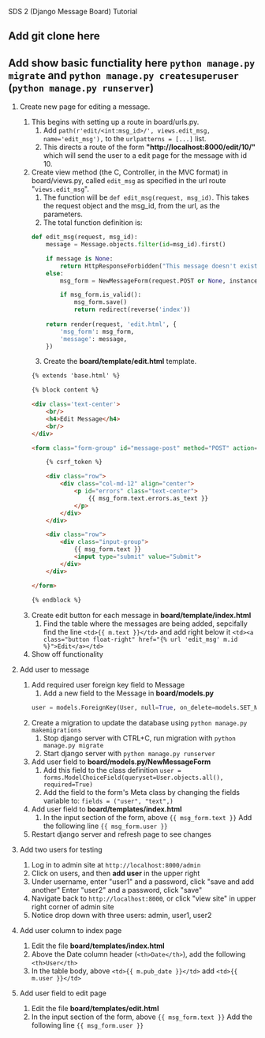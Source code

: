 SDS 2 (Django Message Board) Tutorial

## Add git clone here

## Add show basic functiality here `python manage.py migrate` and `python manage.py createsuperuser` (`python manage.py runserver`)

1. Create new page for editing a message.
    1. This begins with setting up a route in board/urls.py.
	    1. Add `path(r'edit/<int:msg_id>/', views.edit_msg, name='edit_msg'),` to
		   the `urlpatterns = [...]` list.
		2. This directs a route of the form **"http://localhost:8000/edit/10/"**
		   which will send the user to a edit page for the message with id 10.
	2. Create view method (the C, Controller, in the MVC format) in board/views.py,
	   called `edit_msg` as specified in the url route "`views.edit_msg`".
	    1. The function will be `def edit_msg(request, msg_id)`.  This takes the
		   request object and the msg_id, from the url, as the parameters.
		2. The total function definition is:
		```python
		def edit_msg(request, msg_id):
			message = Message.objects.filter(id=msg_id).first()

			if message is None:
				return HttpResponseForbidden("This message doesn't exist.")
			else:
				msg_form = NewMessageForm(request.POST or None, instance=message)

				if msg_form.is_valid():
					msg_form.save()
					return redirect(reverse('index'))
				
			return render(request, 'edit.html', {
				'msg_form': msg_form,
				'message': message,
			})
		```
		3. Create the **board/template/edit.html** template.
		```html
		{% extends 'base.html' %}

		{% block content %}

		<div class='text-center'>
			<br/>
			<h4>Edit Message</h4>
			<br/>
		</div>

		<form class="form-group" id="message-post" method="POST" action="{% url 'edit_msg' message.id %}">

			{% csrf_token %}

			<div class="row">
				<div class="col-md-12" align="center">
					<p id="errors" class="text-center">
						{{ msg_form.text.errors.as_text }}
					</p>
				</div>
			</div>

			<div class="row">
				<div class="input-group">
					{{ msg_form.text }}
					<input type="submit" value="Submit">
				</div>
			</div>

		</form>
			
		{% endblock %}
		```
	3. Create edit button for each message in **board/template/index.html**
		1. Find the table where the messages are being added, sepcifally find the line
		   `<td>{{ m.text }}</td>` and add right below it
		   `<td><a class="button float-right" href="{% url 'edit_msg' m.id %}">Edit</a></td>`
	4. Show off functionality

2. Add user to message
	1. Add required user foreign key field to Message
		1. Add a new field to the Message in **board/models.py**
		```python
		user = models.ForeignKey(User, null=True, on_delete=models.SET_NULL)
		```
	2. Create a migration to update the database using
		`python manage.py makemigrations`
		1. Stop django server with CTRL+C, run migration with
		`python manage.py migrate`
		2. Start django server with
		`python manage.py runserver`
	3. Add user field to **board/models.py/NewMessageForm**
		1. Add this field to the class definition
		`user = forms.ModelChoiceField(queryset=User.objects.all(), required=True)`
		2. Add the field to the form's Meta class by changing the fields variable to:
		`fields = ("user", "text",)`
	4. Add user field to **board/templates/index.html**
		1. In the input section of the form, above `{{ msg_form.text }}`
			Add the following line `{{ msg_form.user }}`
	5. Restart django server and refresh page to see changes

3. Add two users for testing
	1. Log in to admin site at `http://localhost:8000/admin`
	2. Click on users, and then **add user** in the upper right
	3. Under username, enter "user1" and a password, click "save and add another"
		Enter "user2" and a password, click "save"
	4. Navigate back to `http://localhost:8000`, or click "view site" in upper right corner of admin site
	5. Notice drop down with three users: admin, user1, user2

4. Add user column to index page
	1. Edit the file **board/templates/index.html**
	2. Above the Date column header (`<th>Date</th>`),
		add the following `<th>User</th>`
	3. In the table body, above `<td>{{ m.pub_date }}</td>`
	add `<td>{{ m.user }}</td>`
5. Add user field to edit page
	1. Edit the file **board/templates/edit.html**
	2. In the input section of the form, above `{{ msg_form.text }}`
		Add the following line `{{ msg_form.user }}`

